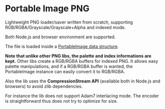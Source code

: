 
# Portable Image PNG

Lightweight PNG loader/saver written from scratch, supporting RGB/RGBA/Grayscale/Grayscale+Alpha and indexed mode.

Both Node.js and browser environment are supported.

The file is loaded inside a [PortableImage data structure](https://github.com/cronvel/portable-image).

**Note that unlike other PNG libs, the palette and index informations are kept.**
Other libs create a RGB/RGBA buffers for indexed PNG.
It allows easy palette manipulations, and if a RGB/RGBA buffer is wanted, the PortableImage instance can easily convert it to RGB/RGBA.

Also the lib uses the **CompressionStream API** (available both in Node.js and browsers) to avoid zlib dependencies.

For instance the lib does not support Adam7 interlacing mode.
The encoder is straightforward thus does not try to optimize for size.


